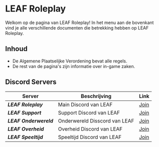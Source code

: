# LEAF Roleplay

Welkom op de pagina van LEAF Roleplay! In het menu aan de bovenkant vind je alle verschillende documenten die betrekking hebben op LEAF Roleplay.

## Inhoud

* De Algemene Plaatselijke Verordening bevat alle regels.
* De rest van de pagina's zijn informatie over in-game zaken. 



## Discord Servers

| **Server**             | **Beschrijving**              | **Link**                      |
|------------------------|-------------------------------|-------------------------------|
| **_LEAF Roleplay_**    | Main Discord van LEAF         |  [Join](https://discord.gg/leafrp) |
| **_LEAF Support_**     | Support Discord van LEAF      |  [Join](https://discord.gg/GEPAk344Nf) |
| **_LEAF Onderwereld_** | Onderwereld Disscord van LEAF |  [Join](https://discord.gg/D2trrsqPKt) |
| **_LEAF Overheid_**    | Overheid Discord van LEAF     |  [Join](https://discord.gg/KnvfV4FMA2) |
| **_LEAF Speeltijd_**     | Speeltijd Discord van LEAF  |  [Join](https://discord.gg/xQzx6p6U6M) |
